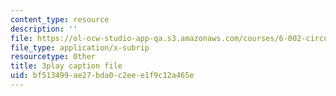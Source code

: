 ```yaml
---
content_type: resource
description: ''
file: https://ol-ocw-studio-app-qa.s3.amazonaws.com/courses/6-002-circuits-and-electronics-spring-2007/bf513499ae27bda0c2eee1f9c12a465e_WT-qzgaKeGI.srt
file_type: application/x-subrip
resourcetype: Other
title: 3play caption file
uid: bf513499-ae27-bda0-c2ee-e1f9c12a465e
---
```

